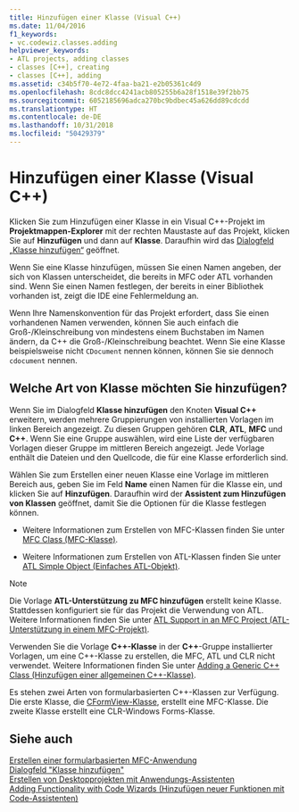 ```yaml
---
title: Hinzufügen einer Klasse (Visual C++)
ms.date: 11/04/2016
f1_keywords:
- vc.codewiz.classes.adding
helpviewer_keywords:
- ATL projects, adding classes
- classes [C++], creating
- classes [C++], adding
ms.assetid: c34b5f70-4e72-4faa-ba21-e2b05361c4d9
ms.openlocfilehash: 8cdc8dcc4241acb805255b6a28f1518e39f2bb75
ms.sourcegitcommit: 6052185696adca270bc9bdbec45a626dd89cdcdd
ms.translationtype: HT
ms.contentlocale: de-DE
ms.lasthandoff: 10/31/2018
ms.locfileid: "50429379"
---
```

# <a name="adding-a-class-visual-c"></a>Hinzufügen einer Klasse (Visual C++)

Klicken Sie zum Hinzufügen einer Klasse in ein Visual C++-Projekt im **Projektmappen-Explorer** mit der rechten Maustaste auf das Projekt, klicken Sie auf **Hinzufügen** und dann auf **Klasse**. Daraufhin wird das [Dialogfeld „Klasse hinzufügen“](../ide/add-class-dialog-box.md) geöffnet.

Wenn Sie eine Klasse hinzufügen, müssen Sie einen Namen angeben, der sich von Klassen unterscheidet, die bereits in MFC oder ATL vorhanden sind. Wenn Sie einen Namen festlegen, der bereits in einer Bibliothek vorhanden ist, zeigt die IDE eine Fehlermeldung an.

Wenn Ihre Namenskonvention für das Projekt erfordert, dass Sie einen vorhandenen Namen verwenden, können Sie auch einfach die Groß-/Kleinschreibung von mindestens einem Buchstaben im Namen ändern, da C++ die Groß-/Kleinschreibung beachtet. Wenn Sie eine Klasse beispielsweise nicht `CDocument` nennen können, können Sie sie dennoch `cdocument` nennen.

## <a name="what-kind-of-class-do-you-want-to-add"></a>Welche Art von Klasse möchten Sie hinzufügen?

Wenn Sie im Dialogfeld **Klasse hinzufügen** den Knoten **Visual C++** erweitern, werden mehrere Gruppierungen von installierten Vorlagen im linken Bereich angezeigt. Zu diesen Gruppen gehören **CLR**, **ATL**, **MFC** und **C++**. Wenn Sie eine Gruppe auswählen, wird eine Liste der verfügbaren Vorlagen dieser Gruppe im mittleren Bereich angezeigt. Jede Vorlage enthält die Dateien und den Quellcode, die für eine Klasse erforderlich sind.

Wählen Sie zum Erstellen einer neuen Klasse eine Vorlage im mittleren Bereich aus, geben Sie im Feld **Name** einen Namen für die Klasse ein, und klicken Sie auf **Hinzufügen**. Daraufhin wird der **Assistent zum Hinzufügen von Klassen** geöffnet, damit Sie die Optionen für die Klasse festlegen können.

- Weitere Informationen zum Erstellen von MFC-Klassen finden Sie unter [MFC Class (MFC-Klasse)](../mfc/reference/adding-an-mfc-class.md).

- Weitere Informationen zum Erstellen von ATL-Klassen finden Sie unter [ATL Simple Object (Einfaches ATL-Objekt)](../atl/reference/adding-an-atl-simple-object.md).

> [!NOTE]
>  Die Vorlage **ATL-Unterstützung zu MFC hinzufügen** erstellt keine Klasse. Stattdessen konfiguriert sie für das Projekt die Verwendung von ATL. Weitere Informationen finden Sie unter [ATL Support in an MFC Project (ATL-Unterstützung in einem MFC-Projekt)](../mfc/reference/adding-atl-support-to-your-mfc-project.md).

Verwenden Sie die Vorlage **C++-Klasse** in der **C++**-Gruppe installierter Vorlagen, um eine C++-Klasse zu erstellen, die MFC, ATL und CLR nicht verwendet. Weitere Informationen finden Sie unter [Adding a Generic C++ Class (Hinzufügen einer allgemeinen C++-Klasse)](../ide/adding-a-generic-cpp-class.md).

Es stehen zwei Arten von formularbasierten C++-Klassen zur Verfügung. Die erste Klasse, die [CFormView-Klasse](../mfc/reference/cformview-class.md), erstellt eine MFC-Klasse. Die zweite Klasse erstellt eine CLR-Windows Forms-Klasse.

## <a name="see-also"></a>Siehe auch

[Erstellen einer formularbasierten MFC-Anwendung](../mfc/reference/creating-a-forms-based-mfc-application.md)<br>
[Dialogfeld "Klasse hinzufügen"](../ide/add-class-dialog-box.md)<br>
[Erstellen von Desktopprojekten mit Anwendungs-Assistenten](../ide/creating-desktop-projects-by-using-application-wizards.md)<br>
[Adding Functionality with Code Wizards (Hinzufügen neuer Funktionen mit Code-Assistenten)](../ide/adding-functionality-with-code-wizards-cpp.md)